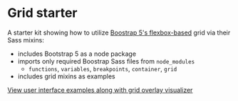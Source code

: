 # Grid starter

A starter kit showing how to utilize [Boostrap 5's flexbox-based](https://getbootstrap.com/docs/5.1/layout/grid/) grid via their Sass mixins:
* includes Bootstrap 5 as a node package
* imports only required Boostrap Sass files from `node_modules`
  * `functions`, `variables`, `breakpoints`, `container`, `grid`
* includes grid mixins as examples

[View user interface examples along with grid overlay visualizer](https://marcelmoreau.github.io/grid-starter)
